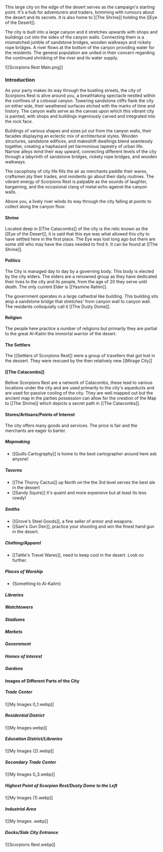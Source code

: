 This large city on the edge of the desert serves as the campaign's starting point. It's a hub for adventurers and traders, brimming with rumours about the desert and its secrets. It is also home to [[The Shrine]] holding the [[Eye of the Desert]].

The city is built into a large canyon and it stretches upwards with shops and buildings cut into the sides of the canyon walls.  Connecting them is a mismatched jumble of sandstone bridges, wooden walkways and rickety rope bridges. A river flows at the bottom of the canyon providing water for the residents. The general population are united in their concern regarding the continued shrinking of the river and its water supply.

![[Scorpions Rest Main.png]]

### Introduction
As your party makes its way through the bustling streets, the city of Scorpions Rest is alive around you, a breathtaking spectacle nestled within the confines of a colossal canyon. Towering sandstone cliffs flank the city on either side, their weathered surfaces etched with the marks of time and history. The canyon walls serve as the canvas upon which this vibrant city is painted, with shops and buildings ingeniously carved and integrated into the rock face.

Buildings of various shapes and sizes jut out from the canyon walls, their facades displaying an eclectic mix of architectural styles. Wooden structures, sandstone edifices, and makeshift dwellings blend seamlessly together, creating a haphazard yet harmonious tapestry of urban life. Narrow alleys wind their way upward, connecting different levels of the city through a labyrinth of sandstone bridges, rickety rope bridges, and wooden walkways.

The cacophony of city life fills the air as merchants peddle their wares, craftsmen ply their trades, and residents go about their daily routines. The vibrant energy of Scorpions Rest is palpable as the sounds of laughter, bargaining, and the occasional clang of metal echo against the canyon walls.

Above you, a lively river winds its way through the city falling at points to collect along the canyon floor.

#### Shrine
Located deep in [[The Catacombs]] of the city is the relic known as the [[Eye of the Desert]], it is said that this eye was what allowed this city to have settled here in the first place. The Eye was lost long ago but there are some still who may have the clues needed to find it. It can be found at [[The Shrine]].

#### Politics
The City is managed day to day by a governing body. This body is elected by the city elders. The elders are a renowned group as they have dedicated their lives to the city and its people, from the age of 20 they serve until death. The only current Elder is [[Yasmine Rahim]].

The government operates in a large cathedral like building. This building sits atop a sandstone bridge that stretches' from canyon wall to canyon wall. The residents colloquially call it [[The Dusty Dome]].

#### Religion
The people here practice a number of religions but primarily they are partial to the great Al-Kalim the immortal warrior of the desert.

#### The Settlers
The [[Settlers of Scorpions Rest]] were a group of travellers that got lost in the dessert. They were rescued by the then relatively new [[Mirage City]]

#### [[The Catacombs]]
Bellow Scorpions Rest are a network of Catacombs, these lead to various locations under the city and are used primarily to the city's aqueducts and are used for passive cooling of the city. They are well mapped out but the ancient map in the parties possession can allow for the creation of the Map to [[The Shrine]] which depicts a secret path in [[The Catacombs]].

#### Stores/Artisans/Points of Interest
The city offers many goods and services. The price is fair and the merchants are eager to barter.

##### Mapmaking 
- [[Quills Cartography]] is home to the best cartographer around here ask anyone!
##### Taverns 
- [[The Thorny Cactus]] up North on the the 3rd level serves the best ale in the dessert
- [[Sandy Squire]] it's quaint and more expensive but at least its less rowdy!
##### Smiths
- [[Grove's Steel Goods]], a fine seller of armor and weapons.
- [[Sam's Gun Den]], practice your shooting and win the finest hand gun in the desert.
##### Clothing/Apparel
- [[Tattle's Travel Wares]], need to keep cool in the desert. Look no further.
##### Places of Worship
- {Something to Al-Kalim}

##### Libraries

##### Watchtowers

##### Stadiums

##### Markets

##### Government

##### Homes of Interest

##### Gardens

#### Images of Different Parts of the City


##### Trade Center
![[My Images 0_1.webp]]
##### Residential District
![[My Images.webp]]
##### Education District/Libraries
![[My Images  (2).webp]]
##### Secondary Trade Center
![[My Images 0_3.webp]]
##### Highest Point of Scorpion Rest/Dusty Dome to the Left
![[My Images  (1).webp]]
##### Industrial Area
![[My Images .webp]]
##### Docks/Side City Entrance
![[Scorpions Rest.webp]]